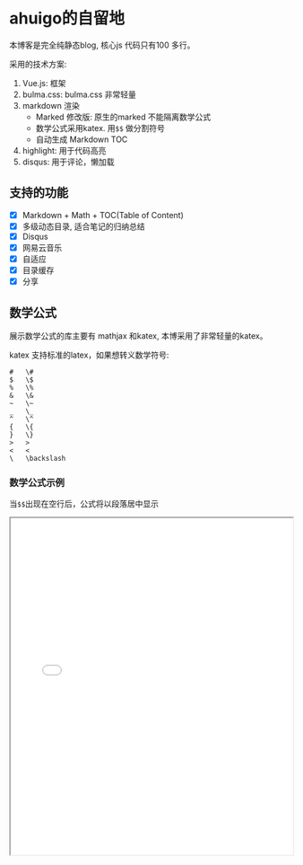 # ahuigo的自留地
本博客是完全纯静态blog, 核心js 代码只有100 多行。

采用的技术方案:
1. Vue.js: 框架
2. bulma.css: bulma.css 非常轻量
3. markdown 渲染
    - Marked 修改版: 原生的marked 不能隔离数学公式
    - 数学公式采用katex. 用`$$` 做分割符号
    - 自动生成 Markdown TOC
4. highlight: 用于代码高亮
5. disqus: 用于评论，懒加载

## 支持的功能

- [x] Markdown + Math + TOC(Table of Content)
- [x] 多级动态目录, 适合笔记的归纳总结
- [x] Disqus
- [x] 网易云音乐
- [x] 自适应
- [x] 目录缓存
- [x] 分享

## 数学公式
展示数学公式的库主要有 mathjax 和katex, 本博采用了非常轻量的katex。

katex 支持标准的latex，如果想转义数学符号:

    #	\#
    $	\$
    %	\%
    &	\&
    ~	\~
    _	\_
    ^	\^
    {	\{
    }	\}
    >	>
    <	<
    \	\backslash

### 数学公式示例
当`$$`出现在空行后，公式将以段落居中显示

<iframe width="100%" height="600px" src="md.html">